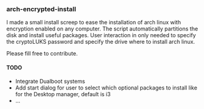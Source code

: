 ### arch-encrypted-install

I made a small install screep to ease the installation of arch linux with encryption enabled on any computer.
The script automatically partitions the disk and install useful packages. User interaction in only needed to
specify the cryptoLUKS password and specify the drive where to install arch linux.

Please fill free to contribute.


#### TODO
- Integrate Dualboot systems
- Add start dialog for user to select which optional packages to install like for the Desktop manager, default is i3
- ...
